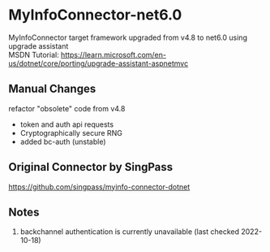 ﻿# MyInfoConnector-net6.0
MyInfoConnector target framework upgraded from v4.8 to net6.0 using upgrade assistant<br>
MSDN Tutorial: https://learn.microsoft.com/en-us/dotnet/core/porting/upgrade-assistant-aspnetmvc

## Manual Changes
refactor "obsolete" code from v4.8
- token and auth api requests
- Cryptographically secure RNG
- added bc-auth (unstable)

## Original Connector by SingPass
https://github.com/singpass/myinfo-connector-dotnet

## Notes
1. backchannel authentication is currently unavailable (last checked 2022-10-18)
